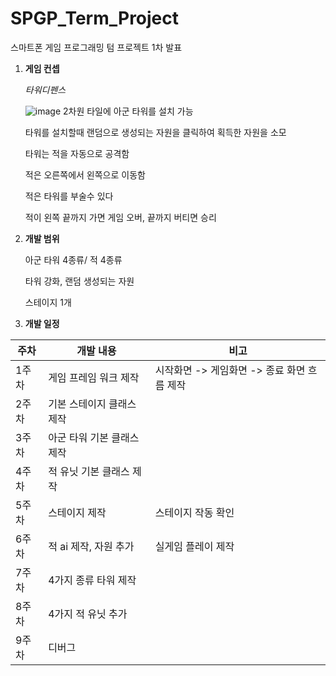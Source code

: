 # SPGP_Term_Project 
스마트폰 게임 프로그래밍 텀 프로젝트 1차 발표

1. **게임 컨셉**

   *타워디펜스*
   
   ![image](https://github.com/rudex339/Sdgp-termproject/assets/58317478/fa447ffc-e4d3-4850-b76a-8d2b091fe850)
   2차원 타일에 아군 타워를 설치 가능
   
   타워를 설치할때 랜덤으로 생성되는 자원을 클릭하여 획득한 자원을 소모
   
   타워는 적을 자동으로 공격함
   
   적은 오른쪽에서 왼쪽으로 이동함
   
   적은 타워를 부술수 있다
   
   적이 왼쪽 끝까지 가면 게임 오버, 끝까지 버티면 승리
   

3. **개발 범위**
   
   아군 타워 4종류/ 적 4종류
   
   타워 강화, 랜덤 생성되는 자원
   
   스테이지 1개
   
4. **개발 일정**
   
|주차|개발 내용|비고|
|---|---|---|
|1주차|게임 프레임 워크 제작|시작화면 -> 게임화면 -> 종료 화면 흐름 제작|
|2주차|기본 스테이지 클래스 제작||
|3주차|아군 타워 기본 클래스 제작||
|4주차|적 유닛 기본 클래스 제작||
|5주차|스테이지 제작|스테이지 작동 확인|
|6주차|적 ai 제작, 자원 추가|실게임 플레이 제작|
|7주차|4가지 종류 타워 제작||
|8주차|4가지 적 유닛 추가||
|9주차|디버그||
